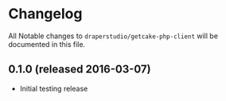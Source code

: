 # Changelog

All Notable changes to `draperstudio/getcake-php-client` will be documented in this file.

## 0.1.0 (released 2016-03-07)

- Initial testing release
